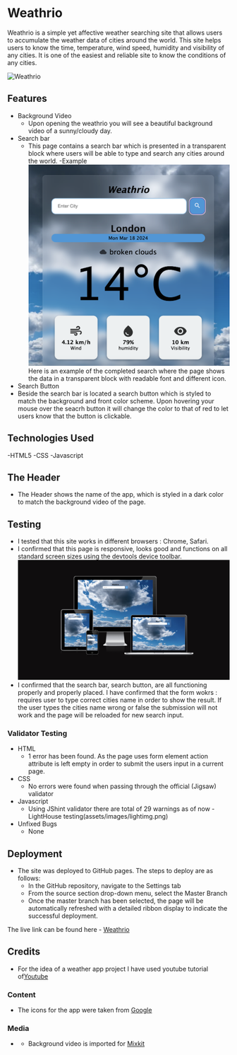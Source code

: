 # Weathrio
Weathrio is a simple yet affective weather searching site that allows users to accumulate the weather data of cities around  the world.
This site helps users to know the time, temperature, wind speed, humidity and visibility of any cities. It is one of the easiest and reliable site to know the conditions of any cities.

![Weathrio](assets/images/weathrio.png)

## Features 
- Background Video
  - Upon opening the weathrio you will see a beautiful background video of a sunny/cloudy day.
- Search bar
  - This page contains a search bar which is presented in a transparent block where users  will be able to type and search any cities around the world.
   -Example
   ![London](assets/images/london.png)
   Here is an example of the completed search where the page shows the data in a transparent block with readable font and different icon.
- Search Button
 - Beside the search bar is located a search button which is styled to match the background and front color scheme.
   Upon hovering your mouse over the seacrh button it will change the color to that of red to let users know that the button is clickable.

## Technologies Used
 -HTML5
 -CSS
 -Javascript

## The Header

  - The Header shows the name of the app, which is styled in a dark color to match the background video of the page.
  

## Testing 

- I tested that this site works in different browsers : Chrome, Safari.
- I confirmed that this page is responsive, looks good and functions on all standard screen sizes using the devtools device toolbar.
 ![Am I resposive](assets/images/resposiveimg.png)
- I confirmed that the search bar, search button, are all functioning properly and properly placed.
I have confirmed that the form wokrs : requires user to type correct cities name in order to show the result. If the user types the cities name wrong or false the submission will not work and the page will be reloaded for new search input. 
### Validator Testing 

- HTML
  - 1 error has been found. As the page uses form element action attribute is left empty in order to submit the users input in a current page.
- CSS
  - No errors were found when passing through the official (Jigsaw) validator
- Javascript
  - Using JShint validator there are total of 29 warnings as of now 
-LightHouse testing(assets/images/lightimg.png)
- Unfixed Bugs
  - None


## Deployment
- The site was deployed to GitHub pages. The steps to deploy are as follows: 
  - In the GitHub repository, navigate to the Settings tab 
  - From the source section drop-down menu, select the Master Branch
  - Once the master branch has been selected, the page will be automatically refreshed with a detailed ribbon display to indicate the successful deployment. 

The live link can be found here - [Weathrio](https://grgmausham.github.io/Weather-App/)


## Credits 
 - For the idea of a weather app project I have used youtube tutorial of[Youtube](https://www.youtube.com/@codewithgulzar)
 

### Content 
- The icons for the app were taken from [Google](https://fonts.google.com/icons)

### Media

- - Background video is imported for [Mixkit](https://mixkit.co/)
